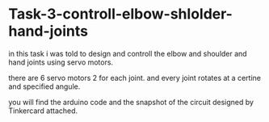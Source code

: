 # Task-3-controll-elbow-shlolder-hand-joints

in this task i was told to design and controll the elbow and shoulder and hand joints using servo motors.

there are 6 servo motors 2 for each joint. and every joint rotates at a certine and specified angule.

you will find the arduino code and the snapshot of the circuit designed by Tinkercard attached.
